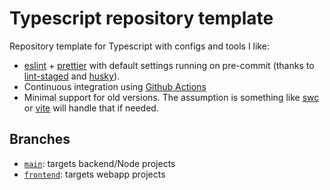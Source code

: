 # Typescript repository template

Repository template for Typescript with configs and tools I like:

- [eslint](https://eslint.org/) + [prettier](https://prettier.io/) with default settings running on pre-commit (thanks to [lint-staged](https://github.com/okonet/lint-staged) and [husky](https://typicode.github.io/husky/)).
- Continuous integration using [Github Actions](https://github.com/features/actions)
- Minimal support for old versions. The assumption is something like [swc](https://swc.rs/) or [vite](https://vitejs.dev/) will handle that if needed.

## Branches

- [`main`](https://github.com/YellowKirby/typescript-repo-template/tree/main): targets backend/Node projects
- [`frontend`](https://github.com/YellowKirby/typescript-repo-template/tree/frontend): targets webapp projects
